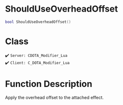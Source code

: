 # ShouldUseOverheadOffset
```lua
bool ShouldUseOverheadOffset()
```
# Class
✔️ `Server: CDOTA_Modifier_Lua`  
✔️ `Client: C_DOTA_Modifier_Lua`  

# Function Description
Apply the overhead offset to the attached effect.
